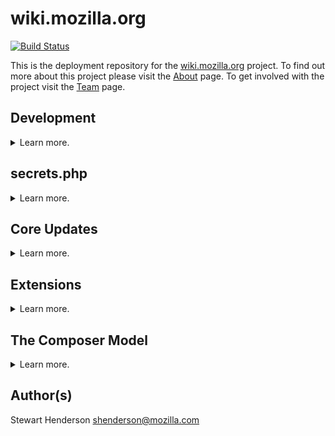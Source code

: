 wiki.mozilla.org
================

[![Build Status](https://travis-ci.com/mozilla-it/wiki.mozilla.org.svg?branch=master)](https://travis-ci.com/mozilla-it/wiki.mozilla.org)

This is the deployment repository for the [wiki.mozilla.org](https://wiki.mozilla.org) project. To find out more about this project please visit the [About](https://wiki.mozilla.org/MozillaWiki:About) page. To get involved with the project visit the [Team](https://wiki.mozilla.org/MozillaWiki:Team) page.

## Development
<details>
  <summary>Learn more.</summary>

### Prerequisites
  
* [php 7]()
* [composer]()

### MacOS Setup

This MacOS setup guide assumes the following of the machine:

* MacOS Catalina
* Homebrew

#### Install Composer

`brew install composer`

#### Install PHP

`brew install php@7.2`

</details>

## secrets.php
<details>
  <summary>Learn more.</summary>

### The secrets.php file

This file is where information specific to a particular deployment is stored. In hindsight I must admit that this is a poorly chosen name. This file should be self-explanatory. You can crib off of the -dist file or set environment variables in which case they will be automatically consumed.

</details>

## Core Updates
<details>
  <summary>Learn more.</summary>

### Updating core

MediaWiki core is installed as a submodule. To update it, simply follow your normal submodule workflow:
```bash
cd core
git checkout TAG
cd ../
git add core
git commit
git push
```
</details>

## Extensions
<details>
  <summary>Learn more.</summary>

We are installing extensions in three separate ways.

### The Subversion model
A few (two) extensions are available through Subversion only. These extensions are included fully. To update them you need to navigate into the extension's folder and issue an `svn up`. Then simply follow your usual procedure for committing upstream.
### The git submodule model
The majority of extensions are installed as git submodules. Simply follow normal submodule practice for this. In short:
- navagate to path/to/submodule directory
- `git checkout TAG`
- navagate to top level
- `git add path/to/submodule`
</details>

## The Composer Model
<details>
  <summary>Learn more.</summary>

Extensions installed with composer need to be updated using the `php tools/composer.phar` command. For information on usage of this command see the [Composer Documentation](https://getcomposer.org/doc/). There are several things to note about using Composer in conjunction with MediaWiki.
- While Composer normally installs in a directory named `vendor`, they are also duplicated on install to the `extensions` directory. These should not be checked into git and as such need to be added to the `.gitignore` file.
- You need to be sure to `git add composer.lock` file whenever you make changes to the `composer.json` manually or with the `composer.phar` command. This will avoid errors when setting up a fresh install.
- Composer automatically handles dependency resolution. Therefore you should not add any dependent extensions to the extensions directory.
- Extensions installed with Composer are automatically loaded through the `vendor/autoload.php` file and do not need to be included in the `LocalSettings.php` file.
</details>

## Author(s)

Stewart Henderson <shenderson@mozilla.com>